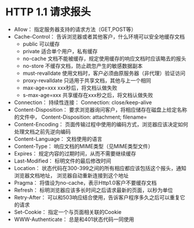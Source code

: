 # HTTP 1.1 请求报头

* Allow：
    指定服务器支持的请求方法（GET,POST等）
* Cache-Control：
    告诉浏览器或者其他客户，什么环境可以安全地缓存文档
    * public 可以缓存
    * private 适合单个用户，私有缓存
    * no-cache 文档不能被缓存，规定使用缓存的响应文档时应该略去的报头
    * no-store 不缓存文档，防止疏忽产生的敏感数据副本
    * must-revalldate 使用文档时，客户必须由原服务器（非代理）验证访问
    * proxy-revalldate 只适用于共享文档，其他与上一个相同
    * max-age=xxx xxx秒后，将文档认做失败
    * s-max-age=xxx 共享缓存在xxx秒之后，将文档认做失败
* Connection：
    持续性连接：
        Connection: close/keep-alive
* Content-Disposition：
    要求浏览器询问客户，将相应储存在磁盘上给定名称的文件中，
        Content-Disposition: attachment; filename=<filename>
* Content-Encoding：
    页面传输过程中使用的编码方式，浏览器应该决定如何处理文档之前先逆向编码
* Content-Language：
    文档使用的语言
* Content-Type：
    响应文档的MIME类型（见MIME类型文件）
* Expires：
    规定内容的过期时间，从而不需要继续缓存
* Last-Modified：
    标明文件的最后修改时间
* Location：
    状态代码在300-399之间的所有相应都应该包括这个报头，通知浏览器文档地址，
        浏览器自动重新连接到这个地址
* Pragma：
    将值设为no-cache，表示Http1.0客户不要缓存文档
* Refresh：
    标明浏览器应该多长时间之后请求最新的页面，以秒为单位
* Retry-After：
    可以和503响应结合使用，告诉客户程序多久之后可以重复它的请求
* Set-Cookie：
    指定一个与页面相关联的Cookie
* WWW-Authenticate：
    总是和401状态代码一同使用
